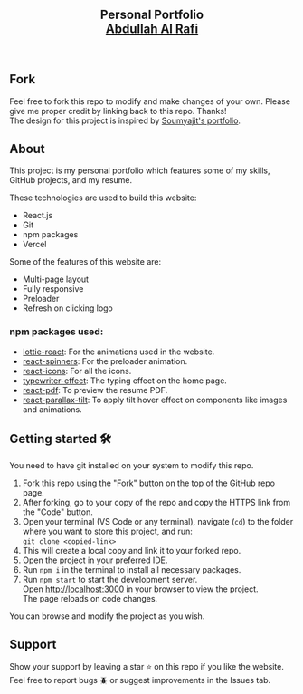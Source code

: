 <h2 align="center">
  Personal Portfolio <br/>
  <a target="_blank" href="https://portfolio-abdullah-al-rafi.vercel.app/" rel="noreferrer">Abdullah Al Rafi</a>
</h2>

<br/>

## Fork

Feel free to fork this repo to modify and make changes of your own. Please give me proper credit by linking back to this repo. Thanks!  
The design for this project is inspired by <a href="https://github.com/soumyajit4419/Portfolio" target="_blank" rel="noreferrer">Soumyajit's portfolio</a>.

## About

This project is my personal portfolio which features some of my skills, GitHub projects, and my resume.

These technologies are used to build this website:

- React.js
- Git
- npm packages
- Vercel

Some of the features of this website are:

- Multi-page layout
- Fully responsive
- Preloader
- Refresh on clicking logo

### npm packages used:

- [lottie-react](https://www.npmjs.com/package/lottie-react): For the animations used in the website.
- [react-spinners](https://www.npmjs.com/package/react-spinners): For the preloader animation.
- [react-icons](https://www.npmjs.com/package/react-icons): For all the icons.
- [typewriter-effect](https://www.npmjs.com/package/typewriter-effect): The typing effect on the home page.
- [react-pdf](https://www.npmjs.com/package/react-pdf): To preview the resume PDF.
- [react-parallax-tilt](https://www.npmjs.com/package/react-parallax-tilt): To apply tilt hover effect on components like images and animations.

## Getting started 🛠️

You need to have git installed on your system to modify this repo.

1. Fork this repo using the "Fork" button on the top of the GitHub repo page.
2. After forking, go to your copy of the repo and copy the HTTPS link from the "Code" button.
3. Open your terminal (VS Code or any terminal), navigate (`cd`) to the folder where you want to store this project, and run:  
   `git clone <copied-link>`
4. This will create a local copy and link it to your forked repo.
5. Open the project in your preferred IDE.
6. Run `npm i` in the terminal to install all necessary packages.
7. Run `npm start` to start the development server.  
   Open [http://localhost:3000](http://localhost:3000) in your browser to view the project.  
   The page reloads on code changes.

You can browse and modify the project as you wish.

## Support

Show your support by leaving a star ⭐ on this repo if you like the website.  
Feel free to report bugs 🪲 or suggest improvements in the Issues tab.
